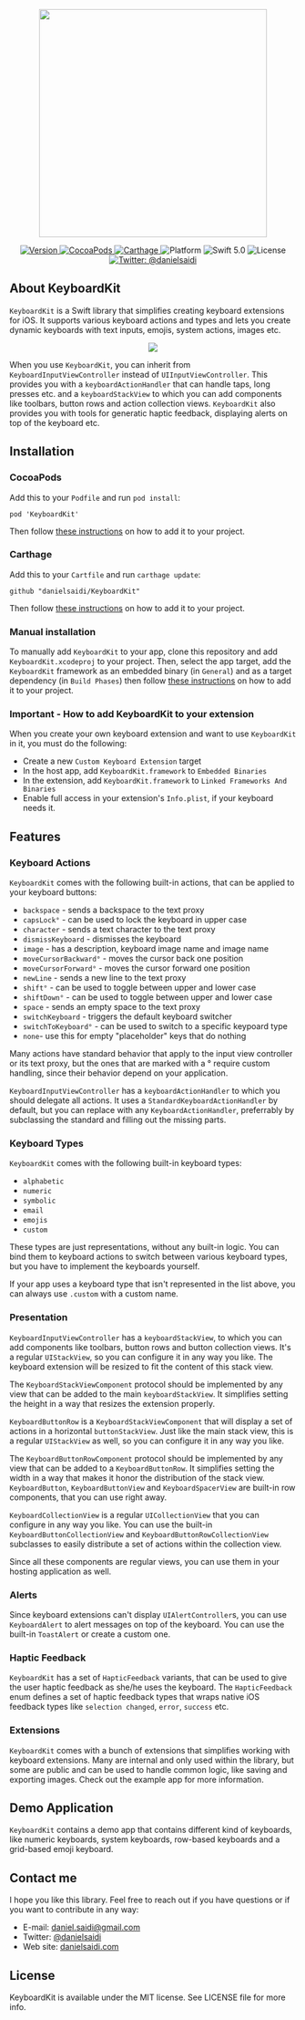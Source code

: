 <p align="center">
    <img src ="Resources/Logo.png" width=400 />
</p>

<p align="center">
    <a href="https://github.com/danielsaidi/KeyboardKit">
        <img src="https://badge.fury.io/gh/danielsaidi%2FKeyboardKit.svg?style=flat" alt="Version" />
    </a>
    <a href="https://cocoapods.org/pods/KeyboardKit">
        <img src="https://img.shields.io/cocoapods/v/KeyboardKit.svg?style=flat" alt="CocoaPods" />
    </a>
    <a href="https://github.com/Carthage/Carthage">
        <img src="https://img.shields.io/badge/carthage-supported-green.svg?style=flat" alt="Carthage" />
    </a>
    <img src="https://img.shields.io/cocoapods/p/KeyboardKit.svg?style=flat" alt="Platform" />
    <img src="https://img.shields.io/badge/Swift-5.0-orange.svg" alt="Swift 5.0" />
    <img src="https://badges.frapsoft.com/os/mit/mit.svg?style=flat&v=102" alt="License" />
    <a href="https://twitter.com/danielsaidi">
        <img src="https://img.shields.io/badge/contact-@danielsaidi-blue.svg?style=flat" alt="Twitter: @danielsaidi" />
    </a>
</p>


## About KeyboardKit

`KeyboardKit` is a Swift library that simplifies creating keyboard extensions for iOS. It supports various keyboard actions and types and lets you create dynamic keyboards with text inputs, emojis, system actions, images etc.

<p align="center">
    <img src ="Resources/Demo.gif" />
</p>

When you use `KeyboardKit`, you can inherit from `KeyboardInputViewController` instead of `UIInputViewController`. This provides you with a `keyboardActionHandler` that can handle taps, long presses etc. and a `keyboardStackView` to which you can add components like toolbars, button rows and action collection views. `KeyboardKit` also provides you with tools for generatic haptic feedback, displaying alerts on top of the keyboard etc.


## Installation

### CocoaPods

Add this to your `Podfile` and run `pod install`:
```
pod 'KeyboardKit'
```
Then follow [these instructions](#add) on how to add it to your project.

### Carthage

Add this to your `Cartfile` and run `carthage update`:
```
github "danielsaidi/KeyboardKit"
```
Then follow [these instructions](#add) on how to add it to your project.

### Manual installation

To manually add `KeyboardKit` to your app, clone this repository and add `KeyboardKit.xcodeproj` to your project. Then, select the app target, add the `KeyboardKit` framework as an embedded binary (in `General`) and as a target dependency (in `Build Phases`) then follow [these instructions](#add) on how to add it to your project.

<a name="add"></a>
### Important - How to add KeyboardKit to your extension

When you create your own keyboard extension and want to use `KeyboardKit` in it, you must do the following:

* Create a new `Custom Keyboard Extension` target
* In the host app, add `KeyboardKit.framework` to `Embedded Binaries`
* In the extension, add `KeyboardKit.framework` to `Linked Frameworks And Binaries`
* Enable full access in your extension's `Info.plist`, if your keyboard needs it.


## Features


### Keyboard Actions

`KeyboardKit` comes with the following built-in actions, that can be applied to your keyboard buttons:

* `backspace` - sends a backspace to the text proxy
* `capsLock°` - can be used to lock the keyboard in upper case
* `character` - sends a text character to the text proxy
* `dismissKeyboard` - dismisses the keyboard
* `image` - has a description, keyboard image name and image name
* `moveCursorBackward°` - moves the cursor back one position
* `moveCursorForward°` - moves the cursor forward one position
* `newLine` - sends a new line to the text proxy
* `shift°` - can be used to toggle between upper and lower case
* `shiftDown°` - can be used to toggle between upper and lower case
* `space` - sends an empty space to the text proxy
* `switchKeyboard` - triggers the default keyboard switcher
* `switchToKeyboard°` - can be used to switch to a specific keypoard type
* `none`- use this for empty "placeholder" keys that do nothing

Many actions have standard behavior that apply to the input view controller or its text proxy, but the ones that are marked with a ° require custom handling, since their behavior depend on your application.

`KeyboardInputViewController` has a `keyboardActionHandler` to which you should delegate all actions. It uses a `StandardKeyboardActionHandler` by default, but you can replace with any `KeyboardActionHandler`, preferrably by subclassing the standard and filling out the missing parts.


### Keyboard Types

`KeyboardKit` comes with the following built-in keyboard types:

* `alphabetic`
* `numeric`
* `symbolic`
* `email`
* `emojis`
* `custom`

These types are just representations, without any built-in logic. You can bind them to keyboard actions to switch between various keyboard types, but you have to implement the keyboards yourself.

If your app uses a keyboard type that isn't represented in the list above, you can always use `.custom` with a custom name.


### Presentation

`KeyboardInputViewController` has a `keyboardStackView`, to which you can add components like toolbars, button rows and button collection views. It's a regular `UIStackView`, so you can configure it in any way you like. The keyboard extension will be resized to fit the content of this stack view.

The `KeyboardStackViewComponent` protocol should be implemented by any view that can be added to the main `keyboardStackView`. It simplifies setting the height in a way that resizes the extension properly.

`KeyboardButtonRow` is a `KeyboardStackViewComponent` that will display a set of actions in a horizontal `buttonStackView`. Just like the main stack view, this is a regular `UIStackView` as well, so you can configure it in any way you like. 

The `KeyboardButtonRowComponent` protocol should be implemented by any view that can be added to a `KeyboardButtonRow`. It simplifies setting the width in a way that makes it honor the distribution of the stack view. `KeyboardButton`, `KeyboardButtonView` and `KeyboardSpacerView` are built-in row components, that you can use right away.

`KeyboardCollectionView` is a regular `UICollectionView` that you can configure in any way you like. You can use the built-in `KeyboardButtonCollectionView` and `KeyboardButtonRowCollectionView` subclasses to easily distribute a set of actions within the collection view.

Since all these components are regular views, you can use them in your hosting application as well.


### Alerts

Since keyboard extensions can't display `UIAlertController`s, you can use `KeyboardAlert` to alert messages on top of the keyboard. You can use the built-in `ToastAlert` or create a custom one.


### Haptic Feedback

`KeyboardKit` has a set of `HapticFeedback` variants, that can be used to give the user haptic feedback as she/he uses the keyboard. The `HapticFeedback` enum defines a set of haptic feedback types that wraps native iOS feedback types like `selection changed`, `error`, `success` etc.


### Extensions

`KeyboardKit` comes with a bunch of extensions that simplifies working with keyboard extensions. Many are internal and only used within the library, but some are public and can be used to handle common logic, like saving and exporting images. Check out the example app for more information.


## Demo Application

`KeyboardKit` contains a demo app that contains different kind of keyboards, like numeric keyboards, system keyboards, row-based keyboards and a grid-based emoji keyboard.


## Contact me

I hope you like this library. Feel free to reach out if you have questions or if
you want to contribute in any way:

* E-mail: [daniel.saidi@gmail.com](mailto:daniel.saidi@gmail.com)
* Twitter: [@danielsaidi](http://www.twitter.com/danielsaidi)
* Web site: [danielsaidi.com](http://www.danielsaidi.com)


## License

KeyboardKit is available under the MIT license. See LICENSE file for more info.


[Carthage]: https://github.com/Carthage/Carthage
[CocoaPods]: https://cocoapods.org/
